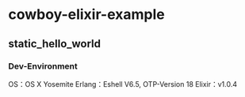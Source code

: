 cowboy-elixir-example
======================

static_hello_world
------
### Dev-Environment ###
OS：OS X Yosemite
Erlang：Eshell V6.5, OTP-Version 18
Elixir：v1.0.4

